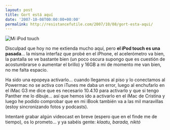 ```yaml
---
layout: post
title: Gort está aquí
date: '2007-10-08T00:00:00+00:00'
permalink: http://resistancefutile.com/2007/10/08/gort-esta-aqui/
---
```

<img class="centro" src='http://resistancefutile.com/wp-content/060419_gort_lg.jpg' alt='Mi iPod touch' />

Disculpad que hoy no me extienda mucho aquí, pero <strong>el iPod touch es una pasada</strong>... la misma interfaz que probé en el iPhone, el acelerómetro va bien, la pantalla se ve bastante bien (un poco oscura supongo que es cuestión de acostumbrarse o aumentar el brillo) y 16GB a mi de momento me van bien, no me falta espacio. 

Ha sido una epopeya activarlo... cuando llegamos al piso y lo conectamos al Powermac no se activa con iTunes me daba un error, luego al enchufarlo en el iMac G3 me dice que es necesario 10.4.10 para activarlo y que si tengo Panther me lo dibuje... así que hemos ido a activarlo en el iMac de Cristina y luego he podido comprobar que en mi iBook también va a las mil maravillas (estoy sincronizando fotos y podcasts).

Intentaré grabar algún videocast en breve (espero que en el finde me de tiempo), os lo prometo... y ya sabéis gente: <em>klaatu, barada, niktó</em>
